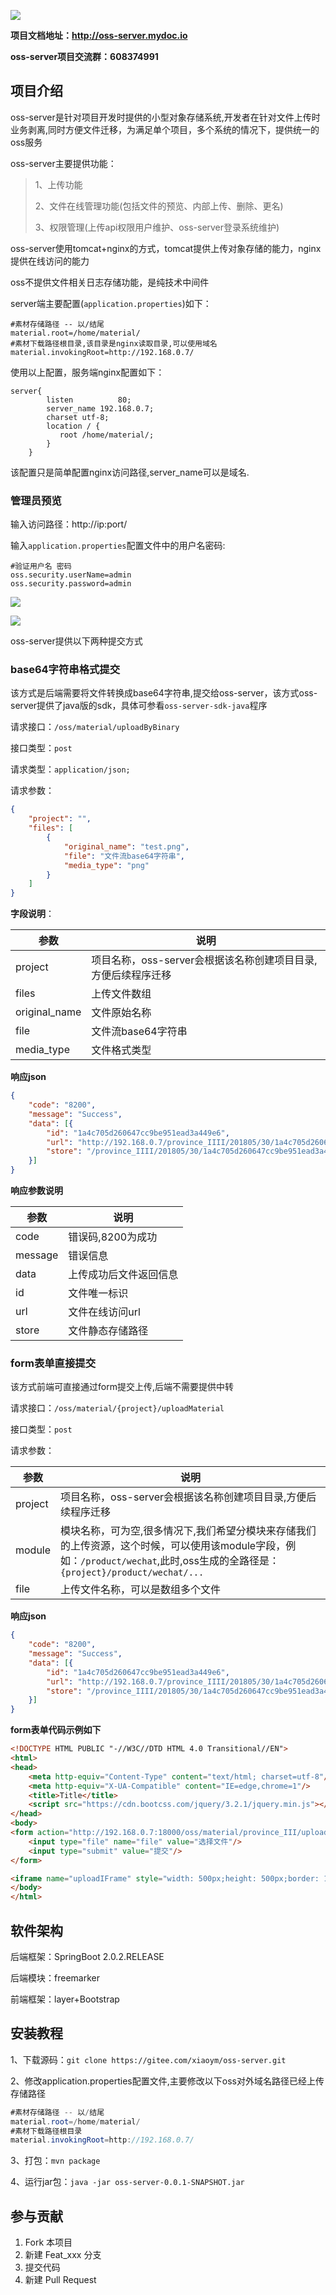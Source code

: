 ![](https://static.oschina.net/uploads/img/201806/18222124_VR9L.png)

**项目文档地址：http://oss-server.mydoc.io**

**oss-server项目交流群：608374991**

## 项目介绍

oss-server是针对项目开发时提供的小型对象存储系统,开发者在针对文件上传时业务剥离,同时方便文件迁移，为满足单个项目，多个系统的情况下，提供统一的oss服务

oss-server主要提供功能：

>  1、上传功能
>
> 2、文件在线管理功能(包括文件的预览、内部上传、删除、更名)
>
> 3、权限管理(上传api权限用户维护、oss-server登录系统维护)

oss-server使用tomcat+nginx的方式，tomcat提供上传对象存储的能力，nginx提供在线访问的能力

oss不提供文件相关日志存储功能，是纯技术中间件

server端主要配置(`application.properties`)如下：

```properties
#素材存储路径 -- 以/结尾
material.root=/home/material/
#素材下载路径根目录,该目录是nginx读取目录,可以使用域名
material.invokingRoot=http://192.168.0.7/
```

使用以上配置，服务端nginx配置如下：

```nginx
server{
        listen          80;
        server_name 192.168.0.7;
        charset utf-8;
        location / {
           root /home/material/;
        }
    }
```

该配置只是简单配置nginx访问路径,server_name可以是域名.

### 管理员预览

输入访问路径：http://ip:port/

输入`application.properties`配置文件中的用户名密码:

```text
#验证用户名 密码
oss.security.userName=admin
oss.security.password=admin
```

![](static/oss4.png)

![](static/oss5.png)

oss-server提供以下两种提交方式

### base64字符串格式提交

该方式是后端需要将文件转换成base64字符串,提交给oss-server，该方式oss-server提供了java版的sdk，具体可参看`oss-server-sdk-java`程序

请求接口：`/oss/material/uploadByBinary`

接口类型：`post`

请求类型：`application/json;`

请求参数：

```json
{
    "project": "",
    "files": [
        {
            "original_name": "test.png",
            "file": "文件流base64字符串",
            "media_type": "png"
        }
    ]
}
```

**字段说明**：

| 参数          | 说明                                                         |
| ------------- | ------------------------------------------------------------ |
| project       | 项目名称，oss-server会根据该名称创建项目目录,方便后续程序迁移 |
| files         | 上传文件数组                                                 |
| original_name | 文件原始名称                                                 |
| file          | 文件流base64字符串                                           |
| media_type    | 文件格式类型                                                 |

**响应json**

```json
{
    "code": "8200",
    "message": "Success",
    "data": [{
        "id": "1a4c705d260647cc9be951ead3a449e6",
        "url": "http://192.168.0.7/province_IIII/201805/30/1a4c705d260647cc9be951ead3a449e6.jpg",
        "store": "/province_IIII/201805/30/1a4c705d260647cc9be951ead3a449e6.jpg"
    }]
}
```

**响应参数说明**

| 参数    | 说明                   |
| ------- | ---------------------- |
| code    | 错误码,8200为成功      |
| message | 错误信息               |
| data    | 上传成功后文件返回信息 |
| id      | 文件唯一标识           |
| url     | 文件在线访问url        |
| store   | 文件静态存储路径       |

### form表单直接提交

该方式前端可直接通过form提交上传,后端不需要提供中转

请求接口：`/oss/material/{project}/uploadMaterial`

接口类型：`post`

请求参数：

| 参数    | 说明                                                         |
| ------- | ------------------------------------------------------------ |
| project | 项目名称，oss-server会根据该名称创建项目目录,方便后续程序迁移 |
| module  | 模块名称，可为空,很多情况下,我们希望分模块来存储我们的上传资源，这个时候，可以使用该module字段，例如：`/product/wechat`,此时,oss生成的全路径是：`{project}/product/wechat/...` |
| file    | 上传文件名称，可以是数组多个文件                             |

**响应json**

```json
{
    "code": "8200",
    "message": "Success",
    "data": [{
        "id": "1a4c705d260647cc9be951ead3a449e6",
        "url": "http://192.168.0.7/province_IIII/201805/30/1a4c705d260647cc9be951ead3a449e6.jpg",
        "store": "/province_IIII/201805/30/1a4c705d260647cc9be951ead3a449e6.jpg"
    }]
}
```

**form表单代码示例如下**

```html
<!DOCTYPE HTML PUBLIC "-//W3C//DTD HTML 4.0 Transitional//EN">
<html>
<head>
    <meta http-equiv="Content-Type" content="text/html; charset=utf-8"/>
    <meta http-equiv="X-UA-Compatible" content="IE=edge,chrome=1"/>
    <title>Title</title>
    <script src="https://cdn.bootcss.com/jquery/3.2.1/jquery.min.js"></script>
</head>
<body>
<form action="http://192.168.0.7:18000/oss/material/province_III/uploadMaterial" method="post" enctype="multipart/form-data" target="uploadIFrame">
    <input type="file" name="file" value="选择文件"/>
    <input type="submit" value="提交"/>
</form>

<iframe name="uploadIFrame" style="width: 500px;height: 500px;border: 1px solid gray;"></iframe>
</body>
</html>
```

## 软件架构

后端框架：SpringBoot 2.0.2.RELEASE

后端模块：freemarker

前端框架：layer+Bootstrap

## 安装教程

1、下载源码：`git clone https://gitee.com/xiaoym/oss-server.git`

2、修改application.properties配置文件,主要修改以下oss对外域名路径已经上传存储路径

```java
#素材存储路径 -- 以/结尾
material.root=/home/material/
#素材下载路径根目录
material.invokingRoot=http://192.168.0.7/
```

3、打包：`mvn package`

4、运行jar包：`java -jar oss-server-0.0.1-SNAPSHOT.jar`

## 参与贡献

1. Fork 本项目
2. 新建 Feat_xxx 分支
3. 提交代码
4. 新建 Pull Request

